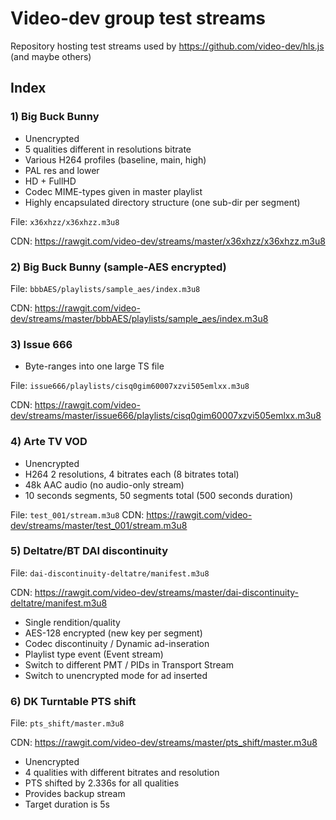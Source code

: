 # Video-dev group test streams

Repository hosting test streams used by https://github.com/video-dev/hls.js (and maybe others)
 
## Index

### 1) Big Buck Bunny

- Unencrypted
- 5 qualities different in resolutions bitrate
- Various H264 profiles (baseline, main, high)
- PAL res and lower
- HD + FullHD
- Codec MIME-types given in master playlist
- Highly encapsulated directory structure (one sub-dir per segment)

File: `x36xhzz/x36xhzz.m3u8`

CDN: https://rawgit.com/video-dev/streams/master/x36xhzz/x36xhzz.m3u8
	
### 2) Big Buck Bunny (sample-AES encrypted)

File: `bbbAES/playlists/sample_aes/index.m3u8`

CDN: https://rawgit.com/video-dev/streams/master/bbbAES/playlists/sample_aes/index.m3u8

### 3) Issue 666 

- Byte-ranges into one large TS file

File: `issue666/playlists/cisq0gim60007xzvi505emlxx.m3u8`

CDN: https://rawgit.com/video-dev/streams/master/issue666/playlists/cisq0gim60007xzvi505emlxx.m3u8

### 4) Arte TV VOD

- Unencrypted
- H264 2 resolutions, 4 bitrates each (8 bitrates total)
- 48k AAC audio (no audio-only stream)
- 10 seconds segments, 50 segments total (500 seconds duration)

File: `test_001/stream.m3u8`
CDN: https://rawgit.com/video-dev/streams/master/test_001/stream.m3u8

### 5) Deltatre/BT DAI discontinuity

File: `dai-discontinuity-deltatre/manifest.m3u8`

CDN: https://rawgit.com/video-dev/streams/master/dai-discontinuity-deltatre/manifest.m3u8

- Single rendition/quality
- AES-128 encrypted (new key per segment)
- Codec discontinuity / Dynamic ad-inseration
- Playlist type event (Event stream)
- Switch to different PMT / PIDs in Transport Stream
- Switch to unencrypted mode for ad inserted

### 6) DK Turntable PTS shift

File: `pts_shift/master.m3u8`

CDN: https://rawgit.com/video-dev/streams/master/pts_shift/master.m3u8

- Unencrypted
- 4 qualities with different bitrates and resolution
- PTS shifted by 2.336s for all qualities
- Provides backup stream
- Target duration is 5s
